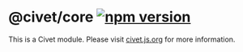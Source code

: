 # @civet/core [![npm version](https://badge.fury.io/js/%40civet%2Fcore.svg)](http://npmjs.com/package/%40civet%2Fcore)

This is a Civet module.
Please visit [civet.js.org](http://civet.js.org) for more information.
